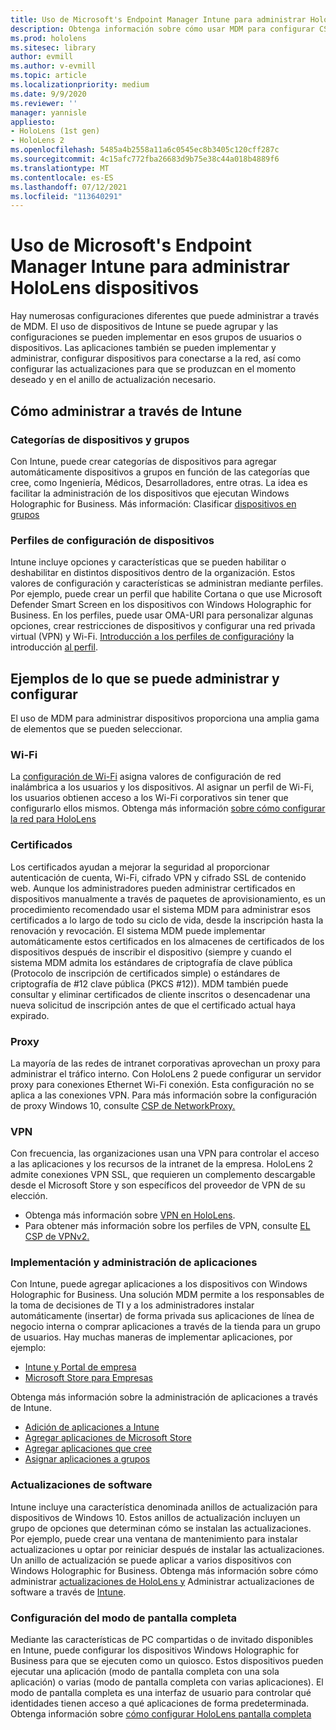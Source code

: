 ```yaml
---
title: Uso de Microsoft's Endpoint Manager Intune para administrar HoloLens dispositivos
description: Obtenga información sobre cómo usar MDM para configurar CSP, directivas y administrar HoloLens dispositivos de realidad mixta a escala mediante Intune.
ms.prod: hololens
ms.sitesec: library
author: evmill
ms.author: v-evmill
ms.topic: article
ms.localizationpriority: medium
ms.date: 9/9/2020
ms.reviewer: ''
manager: yannisle
appliesto:
- HoloLens (1st gen)
- HoloLens 2
ms.openlocfilehash: 5485a4b2558a11a6c0545ec8b3405c120cff287c
ms.sourcegitcommit: 4c15afc772fba26683d9b75e38c44a018b4889f6
ms.translationtype: MT
ms.contentlocale: es-ES
ms.lasthandoff: 07/12/2021
ms.locfileid: "113640291"
---
```

# <a name="using-microsofts-endpoint-manager-intune-to-manage-hololens-devices"></a>Uso de Microsoft's Endpoint Manager Intune para administrar HoloLens dispositivos

Hay numerosas configuraciones diferentes que puede administrar a través de MDM. El uso de dispositivos de Intune se puede agrupar y las configuraciones se pueden implementar en esos grupos de usuarios o dispositivos. Las aplicaciones también se pueden implementar y administrar, configurar dispositivos para conectarse a la red, así como configurar las actualizaciones para que se produzcan en el momento deseado y en el anillo de actualización necesario. 

## <a name="how-to-manage-via-intune"></a>Cómo administrar a través de Intune

### <a name="device-categories-and-groups"></a>Categorías de dispositivos y grupos
Con Intune, puede crear categorías de dispositivos para agregar automáticamente dispositivos a grupos en función de las categorías que cree, como Ingeniería, Médicos, Desarrolladores, entre otras. La idea es facilitar la administración de los dispositivos que ejecutan Windows Holographic for Business.
Más información: Clasificar [dispositivos en grupos](/mem/intune/enrollment/device-group-mapping)

### <a name="device-configuration-profiles"></a>Perfiles de configuración de dispositivos
Intune incluye opciones y características que se pueden habilitar o deshabilitar en distintos dispositivos dentro de la organización. Estos valores de configuración y características se administran mediante perfiles. Por ejemplo, puede crear un perfil que habilite Cortana o que use Microsoft Defender Smart Screen en los dispositivos con Windows Holographic for Business.
En los perfiles, puede usar OMA-URI para personalizar algunas opciones, crear restricciones de dispositivos y configurar una red privada virtual (VPN) y Wi-Fi.
[Introducción a los perfiles de configuración](/mem/intune/configuration/device-profiles)y la introducción [al perfil](/mem/intune/configuration/device-profile-create).

## <a name="examples-of-what-can-be-managed-and-configured"></a>Ejemplos de lo que se puede administrar y configurar

El uso de MDM para administrar dispositivos proporciona una amplia gama de elementos que se pueden seleccionar. 

### <a name="wi-fi"></a>Wi-Fi
La [configuración de Wi-Fi](/mem/intune/configuration/wi-fi-settings-configure) asigna valores de configuración de red inalámbrica a los usuarios y los dispositivos. Al asignar un perfil de Wi-Fi, los usuarios obtienen acceso a los Wi-Fi corporativos sin tener que configurarlo ellos mismos.
Obtenga más información [sobre cómo configurar la red para HoloLens](hololens-commercial-infrastructure.md)

### <a name="certificates"></a>Certificados
Los certificados ayudan a mejorar la seguridad al proporcionar autenticación de cuenta, Wi-Fi, cifrado VPN y cifrado SSL de contenido web. Aunque los administradores pueden administrar certificados en dispositivos manualmente a través de paquetes de aprovisionamiento, es un procedimiento recomendado usar el sistema MDM para administrar esos certificados a lo largo de todo su ciclo de vida, desde la inscripción hasta la renovación y revocación. El sistema MDM puede implementar automáticamente estos certificados en los almacenes de certificados de los dispositivos después de inscribir el dispositivo (siempre y cuando el sistema MDM admita los estándares de criptografía de clave pública (Protocolo de inscripción de certificados simple) o estándares de criptografía de #12 clave pública (PKCS #12)). MDM también puede consultar y eliminar certificados de cliente inscritos o desencadenar una nueva solicitud de inscripción antes de que el certificado actual haya expirado. 

### <a name="proxy"></a>Proxy
La mayoría de las redes de intranet corporativas aprovechan un proxy para administrar el tráfico interno. Con HoloLens 2 puede configurar un servidor proxy para conexiones Ethernet Wi-Fi conexión. Esta configuración no se aplica a las conexiones VPN. Para más información sobre la configuración de proxy Windows 10, consulte [CSP de NetworkProxy.](/windows/client-management/mdm/networkproxy-csp)

### <a name="vpn"></a>VPN
Con frecuencia, las organizaciones usan una VPN para controlar el acceso a las aplicaciones y los recursos de la intranet de la empresa. HoloLens 2 admite conexiones VPN SSL, que requieren un complemento descargable desde el Microsoft Store y son específicos del proveedor de VPN de su elección. 
- Obtenga más información sobre [VPN en HoloLens](hololens-network.md#vpn).
- Para obtener más información sobre los perfiles de VPN, consulte [EL CSP de VPNv2.](/windows/client-management/mdm/vpnv2-csp)

### <a name="deploy-and-manage-apps"></a>Implementación y administración de aplicaciones
Con Intune, puede agregar aplicaciones a los dispositivos con Windows Holographic for Business. Una solución MDM permite a los responsables de la toma de decisiones de TI y a los administradores instalar automáticamente (insertar) de forma privada sus aplicaciones de línea de negocio interna o comprar aplicaciones a través de la tienda para un grupo de usuarios. Hay muchas maneras de implementar aplicaciones, por ejemplo:
-   [Intune y Portal de empresa]( app-deploy-intune.md)
-   [Microsoft Store para Empresas]( app-deploy-store-business.md)

Obtenga más información sobre la administración de aplicaciones a través de Intune.
-   [Adición de aplicaciones a Intune](/mem/intune/apps/apps-add)
-   [Agregar aplicaciones de Microsoft Store](/mem/intune/apps/store-apps-windows)
-   [Agregar aplicaciones que cree](/mem/intune/apps/lob-apps-windows)
- [Asignar aplicaciones a grupos](/mem/intune/apps/apps-deploy)

### <a name="software-updates"></a>Actualizaciones de software
Intune incluye una característica denominada anillos de actualización para dispositivos de Windows 10. Estos anillos de actualización incluyen un grupo de opciones que determinan cómo se instalan las actualizaciones. Por ejemplo, puede crear una ventana de mantenimiento para instalar actualizaciones u optar por reiniciar después de instalar las actualizaciones. Un anillo de actualización se puede aplicar a varios dispositivos con Windows Holographic for Business.
Obtenga más información sobre cómo administrar [actualizaciones de HoloLens y](hololens-updates.md) Administrar actualizaciones de software a través de [Intune](/mem/intune/protect/windows-update-for-business-configure).

### <a name="configure-kiosk-mode"></a>Configuración del modo de pantalla completa
Mediante las características de PC compartidas o de invitado disponibles en Intune, puede configurar los dispositivos Windows Holographic for Business para que se ejecuten como un quiosco. Estos dispositivos pueden ejecutar una aplicación (modo de pantalla completa con una sola aplicación) o varias (modo de pantalla completa con varias aplicaciones). El modo de pantalla completa es una interfaz de usuario para controlar qué identidades tienen acceso a qué aplicaciones de forma predeterminada.
Obtenga información sobre [cómo configurar HoloLens pantalla completa]( hololens-kiosk.md)


